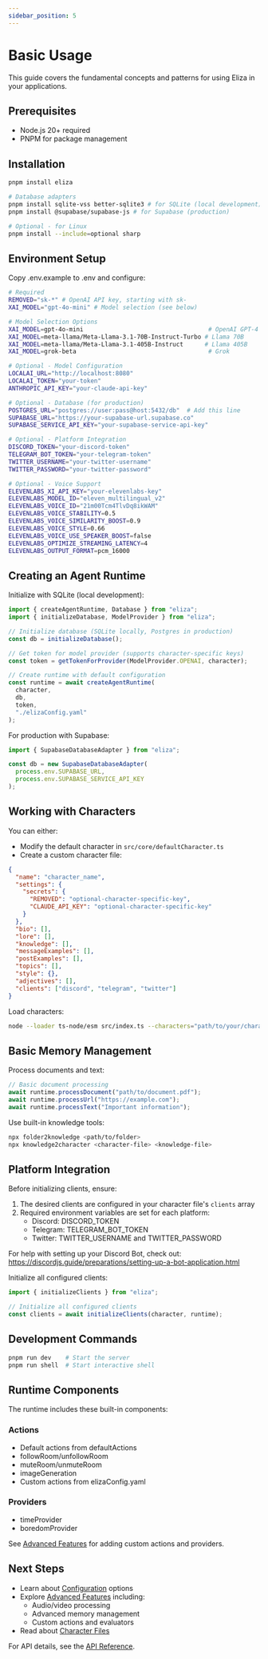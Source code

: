 ```yaml
---
sidebar_position: 5
---
```


# Basic Usage

This guide covers the fundamental concepts and patterns for using Eliza in your applications.

## Prerequisites

- Node.js 20+ required
- PNPM for package management

## Installation

```bash
pnpm install eliza

# Database adapters
pnpm install sqlite-vss better-sqlite3 # for SQLite (local development)
pnpm install @supabase/supabase-js # for Supabase (production)

# Optional - for Linux
pnpm install --include=optional sharp
```

## Environment Setup

Copy .env.example to .env and configure:

```bash
# Required
REMOVED="sk-*" # OpenAI API key, starting with sk-
XAI_MODEL="gpt-4o-mini" # Model selection (see below)

# Model Selection Options
XAI_MODEL=gpt-4o-mini                                   # OpenAI GPT-4
XAI_MODEL=meta-llama/Meta-Llama-3.1-70B-Instruct-Turbo # Llama 70B
XAI_MODEL=meta-llama/Meta-Llama-3.1-405B-Instruct      # Llama 405B
XAI_MODEL=grok-beta                                     # Grok  

# Optional - Model Configuration
LOCALAI_URL="http://localhost:8080"
LOCALAI_TOKEN="your-token"
ANTHROPIC_API_KEY="your-claude-api-key"

# Optional - Database (for production)
POSTGRES_URL="postgres://user:pass@host:5432/db"  # Add this line
SUPABASE_URL="https://your-supabase-url.supabase.co"
SUPABASE_SERVICE_API_KEY="your-supabase-service-api-key"

# Optional - Platform Integration
DISCORD_TOKEN="your-discord-token"
TELEGRAM_BOT_TOKEN="your-telegram-token"
TWITTER_USERNAME="your-twitter-username"
TWITTER_PASSWORD="your-twitter-password"

# Optional - Voice Support
ELEVENLABS_XI_API_KEY="your-elevenlabs-key"
ELEVENLABS_MODEL_ID="eleven_multilingual_v2"
ELEVENLABS_VOICE_ID="21m00Tcm4TlvDq8ikWAM"
ELEVENLABS_VOICE_STABILITY=0.5
ELEVENLABS_VOICE_SIMILARITY_BOOST=0.9
ELEVENLABS_VOICE_STYLE=0.66
ELEVENLABS_VOICE_USE_SPEAKER_BOOST=false
ELEVENLABS_OPTIMIZE_STREAMING_LATENCY=4
ELEVENLABS_OUTPUT_FORMAT=pcm_16000
```

## Creating an Agent Runtime

Initialize with SQLite (local development):

```typescript
import { createAgentRuntime, Database } from "eliza";
import { initializeDatabase, ModelProvider } from "eliza";

// Initialize database (SQLite locally, Postgres in production)
const db = initializeDatabase();

// Get token for model provider (supports character-specific keys)
const token = getTokenForProvider(ModelProvider.OPENAI, character);

// Create runtime with default configuration
const runtime = await createAgentRuntime(
  character,
  db,
  token,
  "./elizaConfig.yaml"
);
```

For production with Supabase:

```typescript
import { SupabaseDatabaseAdapter } from "eliza";

const db = new SupabaseDatabaseAdapter(
  process.env.SUPABASE_URL,
  process.env.SUPABASE_SERVICE_API_KEY
);
```

## Working with Characters

You can either:
- Modify the default character in `src/core/defaultCharacter.ts`
- Create a custom character file:

```json
{
  "name": "character_name",
  "settings": {
    "secrets": {
      "REMOVED": "optional-character-specific-key",
      "CLAUDE_API_KEY": "optional-character-specific-key"
    }
  },
  "bio": [],
  "lore": [],
  "knowledge": [],
  "messageExamples": [],
  "postExamples": [],
  "topics": [],
  "style": {},
  "adjectives": [],
  "clients": ["discord", "telegram", "twitter"]
}
```

Load characters:

```bash
node --loader ts-node/esm src/index.ts --characters="path/to/your/character.json"
```

## Basic Memory Management

Process documents and text:

```typescript
// Basic document processing
await runtime.processDocument("path/to/document.pdf");
await runtime.processUrl("https://example.com");
await runtime.processText("Important information");
```

Use built-in knowledge tools:

```bash
npx folder2knowledge <path/to/folder>
npx knowledge2character <character-file> <knowledge-file>
```

## Platform Integration

Before initializing clients, ensure:
1. The desired clients are configured in your character file's `clients` array
2. Required environment variables are set for each platform:
   - Discord: DISCORD_TOKEN
   - Telegram: TELEGRAM_BOT_TOKEN
   - Twitter: TWITTER_USERNAME and TWITTER_PASSWORD

For help with setting up your Discord Bot, check out: https://discordjs.guide/preparations/setting-up-a-bot-application.html

Initialize all configured clients:

```typescript
import { initializeClients } from "eliza";

// Initialize all configured clients
const clients = await initializeClients(character, runtime);
```

## Development Commands

```bash
pnpm run dev    # Start the server
pnpm run shell  # Start interactive shell
```
## Runtime Components

The runtime includes these built-in components:

### Actions
- Default actions from defaultActions
- followRoom/unfollowRoom
- muteRoom/unmuteRoom
- imageGeneration
- Custom actions from elizaConfig.yaml

### Providers
- timeProvider
- boredomProvider

See [Advanced Features](./advanced) for adding custom actions and providers.
## Next Steps

- Learn about [Configuration](./configuration) options
- Explore [Advanced Features](./advanced) including:
  - Audio/video processing
  - Advanced memory management
  - Custom actions and evaluators
- Read about [Character Files](./characterfile)

For API details, see the [API Reference](../api).
